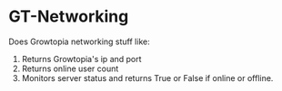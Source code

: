 # GT-Networking
Does Growtopia networking stuff like:
1. Returns Growtopia's ip and port
2. Returns online user count
3. Monitors server status and returns True or False if online or offline.


